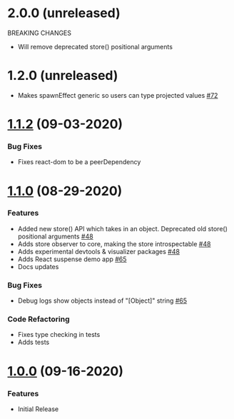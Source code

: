 # 2.0.0 (unreleased)

BREAKING CHANGES

- Will remove deprecated store() positional arguments

# 1.2.0 (unreleased)

- Makes spawnEffect generic so users can type projected values [#72](https://github.com/rx-store/rx-store/pull/72)

# [1.1.2](https://github.com/rx-store/rx-store/compare/1.1.0...1.1.2) (09-03-2020)

### Bug Fixes

- Fixes react-dom to be a peerDependency

# [1.1.0](https://github.com/rx-store/rx-store/compare/1.0.0...1.1.0) (08-29-2020)

### Features

- Added new store() API which takes in an object. Deprecated old store() positional arguments [#48](https://github.com/rx-store/rx-store/pull/48/files)
- Adds store observer to core, making the store introspectable [#48](https://github.com/rx-store/rx-store/pull/48/files)
- Adds experimental devtools & visualizer packages [#48](https://github.com/rx-store/rx-store/pull/48/files)
- Adds React suspense demo app [#65](https://github.com/rx-store/rx-store/pull/65)
- Docs updates

### Bug Fixes

- Debug logs show objects instead of "[Object]" string [#65](https://github.com/rx-store/rx-store/pull/65)

### Code Refactoring

- Fixes type checking in tests
- Adds tests

# [1.0.0](https://github.com/rx-store/rx-store/compare/1.0.0) (09-16-2020)

### Features

- Initial Release

